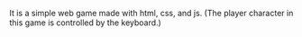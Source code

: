 It is a simple web game made with html, css, and js. (The player character in this game is controlled by the keyboard.)
